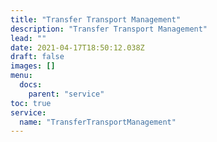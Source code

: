 ```yaml
---
title: "Transfer Transport Management"
description: "Transfer Transport Management"
lead: ""
date: 2021-04-17T18:50:12.038Z
draft: false
images: []
menu:
  docs:
    parent: "service"
toc: true
service:
  name: "TransferTransportManagement"
---
```

